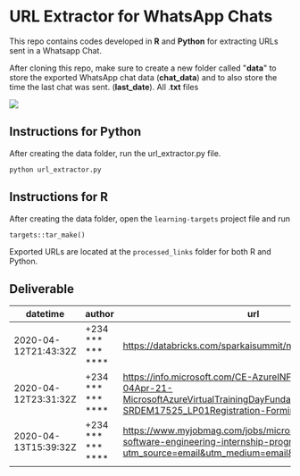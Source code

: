 # URL Extractor for WhatsApp Chats

This repo contains codes developed in **R** and **Python** for extracting URLs sent in a Whatsapp Chat.

After cloning this repo, make sure to create a new folder called "**data**" to store the exported WhatsApp chat data (**chat_data**) and to also store the time the last chat was sent. (**last_date**). All .**txt** files

![](C:/Users/Admin/AppData/Local/RStudio/tmp/paste-2C5C306A.png)

## Instructions for Python

After creating the data folder, run the url_extractor.py file.

```{python}
python url_extractor.py

```

## Instructions for R

After creating the data folder, open the `learning-targets` project file and run

```{r}
targets::tar_make()

```

Exported URLs are located at the `processed_links` folder for both R and Python.

## Deliverable

| datetime             | author                      | url                                                                                                                                                          |
|----------------------|-----------------------------|--------------------------------------------------------------------------------------------------------------------------------------------------------------|
| 2020-04-12T21:43:32Z | +234 \*\*\* \*\*\* \*\*\*\* | <https://databricks.com/sparkaisummit/north-america-2020>                                                                                                    |
| 2020-04-12T23:31:32Z | +234 \*\*\* \*\*\* \*\*\*\* | <https://info.microsoft.com/CE-AzureINFRA-WBNR-FY20-04Apr-21-MicrosoftAzureVirtualTrainingDayFundamentalsMaster-SRDEM17525_LP01Registration-ForminBody.html> |
| 2020-04-13T15:39:32Z | +234 \*\*\* \*\*\* \*\*\*\* | <https://www.myjobmag.com/jobs/microsoft-nigeria-software-engineering-internship-program?utm_source=email&utm_medium=email&utm_campaign=email>               |
